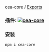 cea-core / [Exports](modules.md)

### 插件: <a align="center" href="https://www.npmjs.com/package/cea-core"><img alt="cea-core" src="https://img.shields.io/npm/v/cea-core?style=social&label=cea-core"></a>

### 安装

```bash
npm i cea-core
```
